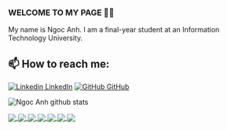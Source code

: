 ### WELCOME TO MY PAGE 👋👋
My name is Ngoc Anh. I am a final-year student at an Information Technology University.<br>
## 📫 How to reach me: 

[![Linkedin](https://i.stack.imgur.com/gVE0j.png) LinkedIn](https://www.linkedin.com/in/ngoc-anh-545293174/) [![GitHub](https://i.stack.imgur.com/tskMh.png) GitHub](https://github.com/ntnanh) 

![Ngoc Anh github stats](https://github-readme-stats-git-masterrstaa-rickstaa.vercel.app/api?username=ntnanh&show_icons=true&theme=tokyonight&hide=contribs,prs,issues)

<a href="https://github.com/ntnanh/website-bansach/">
  <img align="center" src="https://github-readme-stats.anuraghazra1.vercel.app/api/pin/?username=ntnanh&repo=website-bansach&theme=radical" />
</a>    

<a href="https://github.com/ntnanh/Book-selling-app/">
  <img align="center" src="https://github-readme-stats.anuraghazra1.vercel.app/api/pin/?username=ntnanh&repo=Book-selling-app&theme=gruvbox" />
</a>  

<a href="https://github.com/ntnanh/Northwest-travel-website/">
  <img align="center" src="https://github-readme-stats.anuraghazra1.vercel.app/api/pin/?username=ntnanh&repo=Northwest-travel-website&theme=merko" />
</a>

<a href="https://github.com/ntnanh/Game-Flappy-Bird/">
  <img align="center" src="https://github-readme-stats.anuraghazra1.vercel.app/api/pin/?username=ntnanh&repo=Game-Flappy-Bird&theme=dark" />
</a>

<a href="https://github.com/ntnanh/Face-recognition-system/">
  <img align="center" src="https://github-readme-stats.anuraghazra1.vercel.app/api/pin/?username=ntnanh&repo=Face-recognition-system&theme=cobalt" />
</a>

 <a href="https://github.com/ntnanh/Northwest-travel-website/">
  <img align="center" src="https://github-readme-stats.anuraghazra1.vercel.app/api/pin/?username=ntnanh&repo=Northwest-travel-website&theme=merko" />
</a>

<a href="https://github.com/ntnanh/w3-band/">
  <img align="center" src="https://github-readme-stats.anuraghazra1.vercel.app/api/pin/?username=ntnanh&repo=w3-band&theme=cobalt" />
</a>




